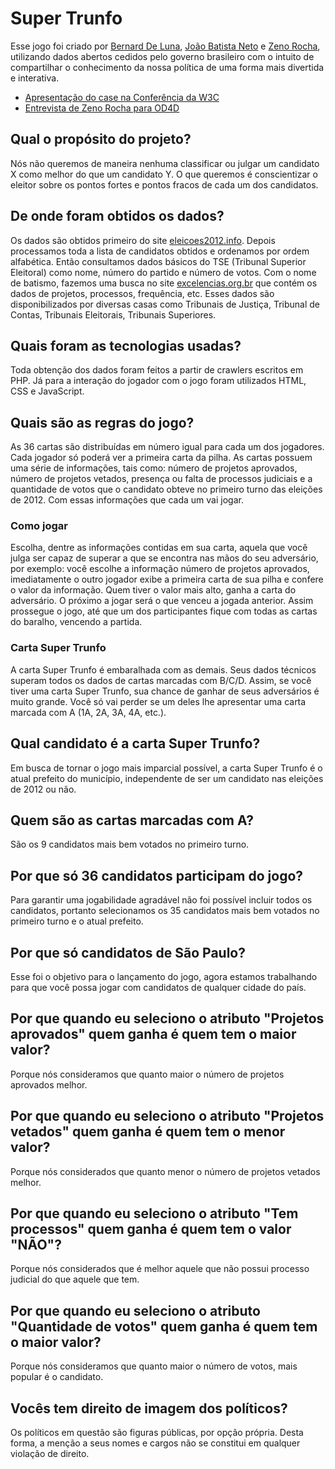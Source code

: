 # Super Trunfo

Esse jogo foi criado por [Bernard De Luna](http://github.com/bernarddeluna), [João Batista Neto](http://github.com/netojoaobatista) e [Zeno Rocha](http://github.com/zenorocha), utilizando dados abertos cedidos pelo governo brasileiro com o intuito de compartilhar o conhecimento da nossa política de uma forma mais divertida e interativa.

* [Apresentação do case na Conferência da W3C](http://www.slideshare.net/zenorocha/slides-14815770)
* [Entrevista de Zeno Rocha para OD4D](http://soundcloud.com/od4d/zeno-rocha)

## Qual o propósito do projeto?

Nós não queremos de maneira nenhuma classificar ou julgar um candidato X como melhor do que um candidato Y. O que queremos é conscientizar o eleitor sobre os pontos fortes e pontos fracos de cada um dos candidatos.

## De onde foram obtidos os dados?

Os dados são obtidos primeiro do site [eleicoes2012.info](http://www.eleicoes2012.info/). Depois processamos toda a lista de candidatos obtidos e ordenamos por ordem alfabética. Então consultamos dados básicos do TSE (Tribunal Superior Eleitoral) como nome, número do partido e número de votos. Com o nome de batismo, fazemos uma busca no site [excelencias.org.br](http://excelencias.org.br) que contém os dados de projetos, processos, frequência, etc. Esses dados são disponibilizados por diversas casas como Tribunais de Justiça, Tribunal de Contas, Tribunais Eleitorais, Tribunais Superiores.

## Quais foram as tecnologias usadas?

Toda obtenção dos dados foram feitos a partir de crawlers escritos em PHP. Já para a interação do jogador com o jogo foram utilizados HTML, CSS e JavaScript.

## Quais são as regras do jogo?

As 36 cartas são distribuídas em número igual para cada um dos jogadores. Cada jogador só poderá ver a primeira carta da pilha. As cartas possuem uma série de informações, tais como: número de projetos aprovados, número de projetos vetados, presença ou falta de processos judiciais e a quantidade de votos que o candidato obteve no primeiro turno das eleições de 2012. Com essas informações que cada um vai jogar.

### Como jogar

Escolha, dentre as informações contidas em sua carta, aquela que você julga ser capaz de superar a que se encontra nas mãos do seu adversário, por exemplo: você escolhe a informação número de projetos aprovados, imediatamente o outro jogador exibe a primeira carta de sua pilha e confere o valor da informação. Quem tiver o valor mais alto, ganha a carta do adversário. O próximo a jogar será o que venceu a jogada anterior. Assim prossegue o jogo, até que um dos participantes fique com todas as cartas do baralho, vencendo a partida.

### Carta Super Trunfo

A carta Super Trunfo é embaralhada com as demais. Seus dados técnicos superam todos os dados de cartas marcadas com B/C/D. Assim, se você tiver uma carta Super Trunfo, sua chance de ganhar de seus adversários é muito grande. Você só vai perder se um deles lhe apresentar uma carta marcada com A (1A, 2A, 3A, 4A, etc.).

## Qual candidato é a carta Super Trunfo?

Em busca de tornar o jogo mais imparcial possível, a carta Super Trunfo é o atual prefeito do município, independente de ser um candidato nas eleições de 2012 ou não.

## Quem são as cartas marcadas com A?

São os 9 candidatos mais bem votados no primeiro turno.

##  Por que só 36 candidatos participam do jogo?

Para garantir uma jogabilidade agradável não foi possível incluir todos os candidatos, portanto selecionamos os 35 candidatos mais bem votados no primeiro turno e o atual prefeito.

## Por que só candidatos de São Paulo?

Esse foi o objetivo para o lançamento do jogo, agora estamos trabalhando para que você possa jogar com candidatos de qualquer cidade do país.

## Por que quando eu seleciono o atributo "Projetos aprovados" quem ganha é quem tem o maior valor?

Porque nós consideramos que quanto maior o número de projetos aprovados melhor.

## Por que quando eu seleciono o atributo "Projetos vetados" quem ganha é quem tem o menor valor?

Porque nós considerados que quanto menor o número de projetos vetados melhor.

## Por que quando eu seleciono o atributo "Tem processos" quem ganha é quem tem o valor "NÃO"?

Porque nós considerados que é melhor aquele que não possui processo judicial do que aquele que tem.

## Por que quando eu seleciono o atributo "Quantidade de votos" quem ganha é quem tem o maior valor?

Porque nós consideramos que quanto maior o número de votos, mais popular é o candidato.

## Vocês tem direito de imagem dos políticos?

Os políticos em questão são figuras públicas, por opção própria. Desta forma, a menção a seus nomes e cargos não se constitui em qualquer violação de direito.